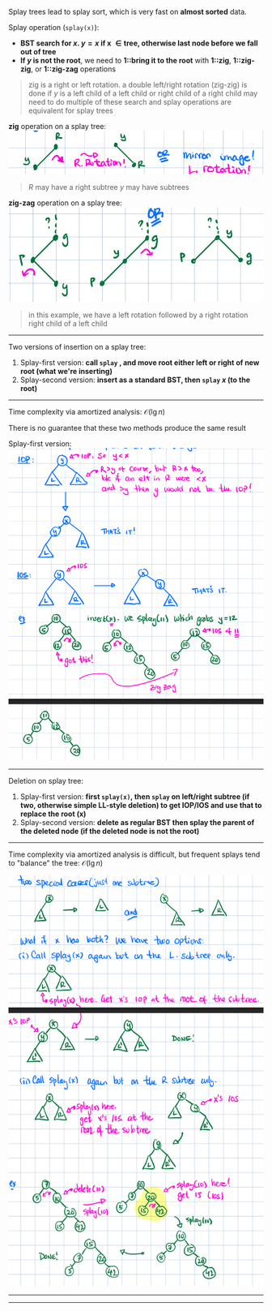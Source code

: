 Splay trees lead to splay sort, which is very fast on **almost sorted** data.

Splay operation (`splay(x)`):
- **BST search for $x$. $y = x \textrm{ if x }\in \textrm{tree, otherwise last node before we fall out of tree}$**
- **If $y$ is not the root**, we need to **1::bring it to the root** with **1::zig**, **1::zig-zig**, or **1::zig-zag** operations
> zig is a right or left rotation. a double left/right rotation (zig-zig) is done if $y$ is a left child of a left child or right child of a right child
> may need to do multiple of these
> search and splay operations are equivalent for splay trees

**zig** operation on a splay tree:
**![|400](z_attachments/Pasted%20image%2020251015112222.png)**
> $R$ may have a right subtree
> $y$ may have subtrees

**zig-zag** operation on a splay tree:
**![|400](z_attachments/Pasted%20image%2020251015112524.png)**
> in this example, we have a left rotation followed by a right rotation
> right child of a left child

***

Two versions of insertion on a splay tree:
1. Splay-first version: **call `splay` , and move root either left or right of new root (what we're inserting)** 
2. Splay-second version: **insert as a standard BST, then `splay` $x$ (to the root)**

---

Time complexity via amortized analysis: $\mathcal{O}(\lg n)$

There is no guarantee that these two methods produce the same result

Splay-first version:
![](z_attachments/Pasted%20image%2020251017111228.png)

---

Deletion on splay tree:
1. Splay-first version: **first `splay(x)`, then `splay` on left/right subtree (if two, otherwise simple LL-style deletion) to get IOP/IOS and use that to replace the root (x)**
2. Splay-second version: **delete as regular BST then splay the parent of the deleted node (if the deleted node is not the root)**

---

Time complexity via amortized analysis is difficult, but frequent splays tend to "balance" the tree: $\mathcal{O}(\lg n)$

![](z_attachments/Pasted%20image%2020251017111820.png)

---
***
